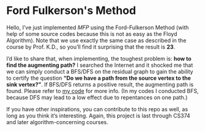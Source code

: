 # Ford Fulkerson's Method

Hello, I’ve just implemented *MFP* using the Ford-Fulkerson Method (with help of some source codes because this is not as easy as the Floyd Algorithm). Note that we use exactly the same case as described in the course by Prof. K.D., so you’ll find it surprising that the result is **23**.

I’d like to share that, when implementing, the toughest problem is: **how to find the augmenting path?** I searched the Internet and it shocked me that we can simply conduct a BFS/DFS on the residual graph to gain the ability to certify the question **“Do we have a path from the source vertex to the sink vertex?”**. If BFS/DFS returns a positive result, the augmenting path is found. Please refer to [my code](https://github.com/BiEchi/Algorithms) for more info. (In my codes I conducted BFS, because DFS may lead to a low effect due to repentances on one path.)

If you have other inspirations, you can contribute to this repo as well, as long as you think it’s interesting. Again, this project is last through CS374 and later algorithm-concerning courses.

